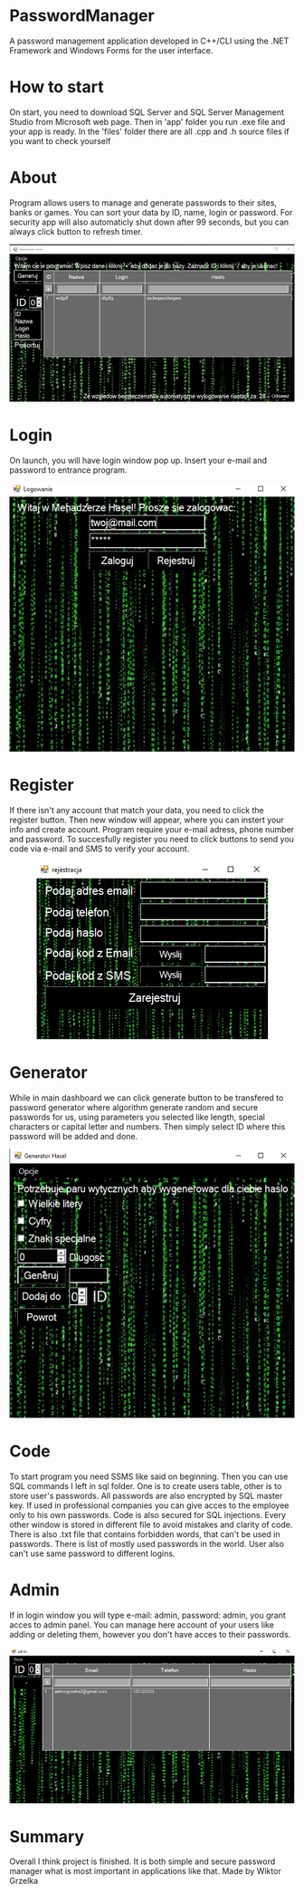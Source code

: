 # PasswordManager
A password management application developed in C++/CLI using the .NET Framework and Windows Forms for the user interface.

# How to start
<p>On start, you need to download SQL Server and SQL Server Management Studio from Microsoft web page. Then in 'app' folder you run .exe file and your app is ready. In the 'files' folder there are all .cpp and .h source files if you want to check yourself</p>

# About
<p>Program allows users to manage and generate passwords to their sites, banks or games. You can sort your data by ID, name, login or password. For security app will also automaticly shut down after 99 seconds, but you can always click button to refresh timer. </p>

![image alt](https://github.com/grzelkaw/PasswordManager/blob/main/screenshots/3.jpg?raw=true)

# Login
<p>On launch, you will have login window pop up. Insert your e-mail and password to entrance program.</p>

<div align="center">
  <img src="https://github.com/grzelkaw/PasswordManager/blob/main/screenshots/1.png?raw=true" alt="image alt">
</div>

# Register
<p>If there isn't any account that match your data, you need to click the register button. Then new window will appear, where you can instert your info and create account. Program require your e-mail adress, phone number and password.
To succesfully register you need to click buttons to send you code via e-mail and SMS to verify your account.</p>

<div align="center">
  <img src="https://github.com/grzelkaw/PasswordManager/blob/main/screenshots/2.png?raw=true" alt="image alt">
</div>

# Generator
<p>While in main dashboard we can click generate button to be transfered to password generator where algorithm generate random and secure passwords for us, using parameters you selected like length, special characters or capital letter and numbers. Then simply select ID where this password will be added and done.</p>

<div align="center">
  <img src="https://github.com/grzelkaw/PasswordManager/blob/main/screenshots/4.png?raw=true" alt="image alt">
</div>

# Code
<p>To start program you need SSMS like said on beginning. Then you can use SQL commands I left in sql folder. One is to create users table, other is to store user's passwords. All passwords are also encrypted by SQL master key. 
If used in professional companies you can give acces to the employee only to his own passwords. Code is also secured for SQL injections. Every other window is stored in different file to avoid mistakes and clarity of code.
There is also .txt file that contains forbidden words, that can't be used in passwords. There is list of mostly used passwords in the world. User also can't use same password to different logins.
</p>

# Admin
<p>If in login window you will type e-mail: admin, password: admin, you grant acces to admin panel. You can manage here account of your users like adding or deleting them, however you don't have acces to their passwords.</p>

![image alt](https://github.com/grzelkaw/PasswordManager/blob/main/screenshots/5.png?raw=true)

# Summary
<p>Overall I think project is finished. It is both simple and secure password manager what is most important in applications like that.
Made by Wiktor Grzelka</p>
